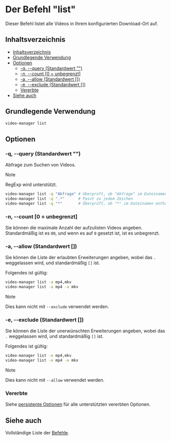 <!-- markdownlint-disable MD013 -->

# Der Befehl "list"

Dieser Befehl listet alle Videos in Ihrem konfigurierten Download-Ort auf.

## Inhaltsverzeichnis

<!--toc:start-->
- [Inhaltsverzeichnis](#inhaltsverzeichnis)
- [Grundlegende Verwendung](#grundlegende-verwendung)
- [Optionen](#optionen)
  - [-q, --query (Standardwert "")](#q-query-standardwert)
  - [-n, --count [0 = unbegrenzt]](#n-count-0-unbegrenzt)
  - [-a, --allow (Standardwert [])](#a-allow-standardwert)
  - [-e, --exclude (Standardwert [])](#e-exclude-standardwert)
  - [Vererbte](#vererbte)
- [Siehe auch](#siehe-auch)
<!--toc:end-->

## Grundlegende Verwendung

```sh
video-manager list
```

## Optionen

### -q, --query (Standardwert "")

Abfrage zum Suchen von Videos.

> [!NOTE]
> RegExp wird unterstützt.

```sh
video-manager list -q "Abfrage" # Überprüft, ob "Abfrage" im Dateinamen enthalten ist
video-manager list -q ".*"      # Passt zu jedem Zeichen
video-manager list -q "*"       # Überprüft, ob "*" im Dateinamen enthalten ist
```

### -n, --count [0 = unbegrenzt]

Sie können die maximale Anzahl der aufzulisten Videos angeben. Standardmäßig ist es `00`, und wenn es auf `0` gesetzt ist, ist es unbegrenzt.

### -a, --allow (Standardwert [])

Sie können die Liste der erlaubten Erweiterungen angeben, wobei das `.` weggelassen wird, und standardmäßig `[]` ist.

Folgendes ist gültig:

```sh
video-manager list -a mp4,mkv
video-manager list -a mp4 -a mkv
```

> [!NOTE]
> Dies kann nicht mit `--exclude` verwendet werden.

### -e, --exclude (Standardwert [])

Sie können die Liste der unerwünschten Erweiterungen angeben, wobei das `.` weggelassen wird, und standardmäßig `[]` ist.

Folgendes ist gültig:

```sh
video-manager list -e mp4,mkv
video-manager list -e mp4 -e mkv
```

> [!NOTE]
> Dies kann nicht mit `--allow` verwendet werden.

### Vererbte

Siehe [persistente Optionen](./index.md#persistente-optionen) für alle unterstützten vererbten Optionen.

## Siehe auch

Vollständige Liste der [Befehle](./index.md).